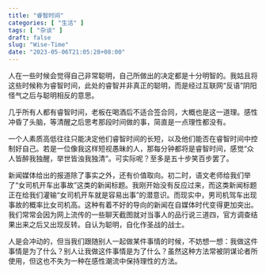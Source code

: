 ```yaml
---
title: "睿智时间"
categories: [ "生活" ]
tags: [ "杂谈" ]
draft: false
slug: "Wise-Time"
date: "2023-05-06T21:05:28+08:00"
---
```


人在一些时候会觉得自己非常聪明，自己所做出的决定都是十分明智的。我姑且将这些时候称为睿智时间，此处的睿智并非真正的聪明，而是经过互联网“反语”阴阳怪气之后与聪明相反的意思。

几乎所有人都有睿智时间，老板在喝酒后不适合签合同，大概也是这一道理。感性冲昏了头脑，等清醒之后思考那段时间做的事，简直是一点理性都没有。

一个人素质高低往往只能决定他们睿智时间的长短，以及他们能否在睿智时间中控制好自己。若是一位像我这样短视愚昧的人，那每分钟都将是睿智时间，感觉“众人皆醉我独醒，举世皆浊我独清”。可实际呢？至多是五十步笑百步罢了。

新闻媒体给出的报道除了事实之外，还有价值取向。初二时，语文老师给我们举了“女司机开车出事故”这类的新闻标题。我刚开始没有反应过来，而这类新闻标题正在给我们灌输“女司机开车就是容易出事”的潜意识。而现实中，男司机驾车出现事故的概率比女司机高。这种有着不好的导向的新闻在自媒体时代变得更加突出。我们常常会因为网上流传的一些聊天截图就对当事人的品行说三道四，官方调查结果出来之后又出现反转。自认为聪明，自化作圣战的战士。

人是会冲动的，但当我们跟随别人一起做某件事情的时候，不妨想一想：我做这件事情是为了什么？别人让我做这件事情是为了什么？虽然这种方法常被阴谋论者所使用，但这也不失为一种在感性潮流中保持理性的方法。